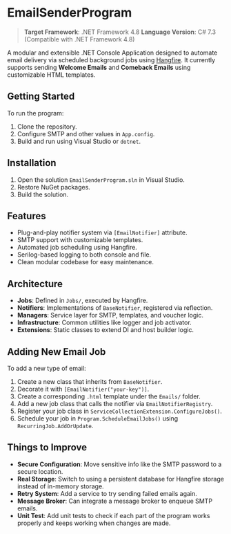 # EmailSenderProgram

> **Target Framework**: .NET Framework 4.8
> **Language Version**: C# 7.3 (Compatible with .NET Framework 4.8)

A modular and extensible .NET Console Application designed to automate email delivery via scheduled background jobs using [Hangfire](https://www.hangfire.io/). It currently supports sending **Welcome Emails** and **Comeback Emails** using customizable HTML templates.

## Getting Started

To run the program:

1. Clone the repository.
2. Configure SMTP and other values in `App.config`.
3. Build and run using Visual Studio or `dotnet`.

## Installation

1. Open the solution `EmailSenderProgram.sln` in Visual Studio.
2. Restore NuGet packages.
3. Build the solution.

## Features

- Plug-and-play notifier system via `[EmailNotifier]` attribute.
- SMTP support with customizable templates.
- Automated job scheduling using Hangfire.
- Serilog-based logging to both console and file.
- Clean modular codebase for easy maintenance.

## Architecture

- **Jobs**: Defined in `Jobs/`, executed by Hangfire.
- **Notifiers**: Implementations of `BaseNotifier`, registered via reflection.
- **Managers**: Service layer for SMTP, templates, and voucher logic.
- **Infrastructure**: Common utilities like logger and job activator.
- **Extensions**: Static classes to extend DI and host builder logic.

## Adding New Email Job

To add a new type of email:

1. Create a new class that inherits from `BaseNotifier`.
2. Decorate it with `[EmailNotifier("your-key")]`.
3. Create a corresponding `.html` template under the `Emails/` folder.
4. Add a new job class that calls the notifier via `EmailNotifierRegistry`.
5. Register your job class in `ServiceCollectionExtension.ConfigureJobs()`.
6. Schedule your job in `Program.ScheduleEmailJobs()` using `RecurringJob.AddOrUpdate`.

## Things to Improve

- **Secure Configuration**: Move sensitive info like the SMTP password to a secure location.
- **Real Storage**: Switch to using a persistent database for Hangfire storage instead of in-memory storage.
- **Retry System**: Add a service to try sending failed emails again.
- **Message Broker**: Can integrate a message broker to enqueue SMTP emails. 
- **Unit Test**: Add unit tests to check if each part of the program works properly and keeps working when changes are made. 
